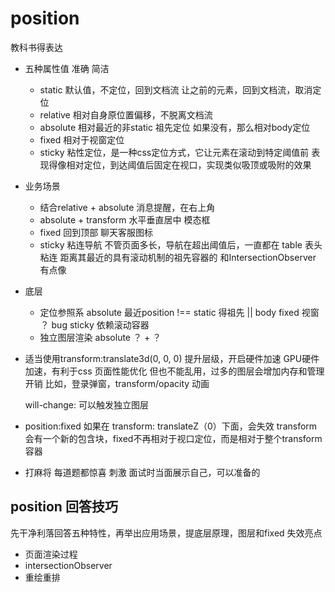 # position

教科书得表达

- 五种属性值  准确  简洁
    - static 默认值，不定位，回到文档流
        让之前的元素，回到文档流，取消定位
    - relative 相对自身原位置偏移，不脱离文档流
    - absolute 相对最近的非static 祖先定位
        如果没有，那么相对body定位
    - fixed 相对于视窗定位
    - sticky 粘性定位，是一种css定位方式，它让元素在滚动到特定阈值前
        表现得像相对定位，到达阈值后固定在视口，实现类似吸顶或吸附的效果

- 业务场景
    - 结合relative + absolute  消息提醒，在右上角
    - absolute + transform 水平垂直居中 模态框
    - fixed 回到顶部 聊天客服图标
    - sticky 粘连导航  不管页面多长，导航在超出阈值后，一直都在
        table 表头粘连 距离其最近的具有滚动机制的祖先容器的
        和IntersectionObserver 有点像

- 底层
    - 定位参照系
    absolute 最近position !== static 得祖先 || body
    fixed 视窗 ？ bug 
    sticky 依赖滚动容器
    - 独立图层渲染
    absolute ？ + ？

- 适当使用transform:translate3d(0, 0, 0) 提升层级，开启硬件加速
    GPU硬件加速，有利于css 页面性能优化
    但也不能乱用，过多的图层会增加内存和管理开销
    比如，登录弹窗，transform/opacity 动画

    will-change: 可以触发独立图层

- position:fixed 如果在 transform: translateZ（0）下面，会失效
    transform会有一个新的包含块，fixed不再相对于视口定位，而是相对于整个transform容器

- 打麻将 每道题都惊喜 刺激
    面试时当面展示自己，可以准备的

## position 回答技巧
先干净利落回答五种特性，再举出应用场景，提底层原理，图层和fixed 失效亮点

- 页面渲染过程
- intersectionObserver
- 重绘重排